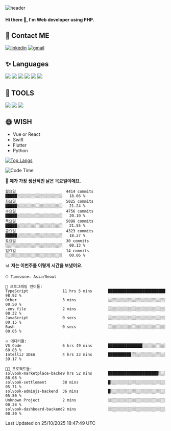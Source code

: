 ![header](https://capsule-render.vercel.app/api?type=waving&color=auto&height=300&section=header&text=Elin&fontSize=90&animation=twinkling)

#### Hi there 👋, I'm <b>Web developer</b> using PHP. ####

<!--
- 🔭 I’m currently working on Uniwill
- 🌱 I’m currently learning Vue or React or Python.
-->

<!---#### I am PHP developer --->

## 💌 Contact ME ###
[<img src='https://img.shields.io/badge/-EunjiKo-%230A66C2?style=flat-square&logo=LinkedIn&logoColor=white' alt='linkedin'>](https://www.linkedin.com/in/https://www.linkedin.com/in/eunji-ko-00a907164//)  [<img src='https://img.shields.io/badge/-einee214%40gmail.com-%23EA4335?style=flat-square&logo=Gmail&logoColor=white' alt='gmail'>](einee214@gmail.com)  


## ✨ Languages
<img src='https://img.shields.io/badge/-PHP-%23777BB4?style=for-the-badge&logo=PHP&logoColor=white'> <img src='https://img.shields.io/badge/-Laravel-%23FF2D20?style=for-the-badge&logo=Laravel&logoColor=white'> <img src='https://img.shields.io/badge/Jquery-%230769AD?style=for-the-badge&logo=Jquery&logoColor=white'> <img src='https://img.shields.io/badge/CSS3-%231572B6?style=for-the-badge&logo=CSS3&logoColor=white'> <img src='https://img.shields.io/badge/Bootstrap-%237952B3?style=for-the-badge&logo=Bootstrap&logoColor=white' > <img src='https://img.shields.io/badge/MySQL-%234479A1?style=for-the-badge&logo=MySQL&logoColor=white' >

## 🌷 TOOLS
<img src='https://img.shields.io/badge/PHPSTORM-%23000000?style=for-the-badge&logo=PhpStorm&logoColor=white' > <img src='https://img.shields.io/badge/GitLab-%23FCA121?style=for-the-badge&logo=GitLab&logoColor=white' > <img src='https://img.shields.io/badge/GitHub-%23181717?style=for-the-badge&logo=GitHub&logoColor=white'>


## 🌞 WISH
- Vue or React
- Swift
- Flutter
- Python


[![Top Langs](https://github-readme-stats.vercel.app/api/top-langs/?username=ein214&layout=compact)](https://github.com/anuraghazra/github-readme-stats)

<!--START_SECTION:waka-->
![Code Time](http://img.shields.io/badge/Code%20Time-4%2C531%20hrs%209%20mins-blue)

📅 **제가 가장 생산적인 날은 목요일이에요.** 

```text
월요일                      4414 commits        █████░░░░░░░░░░░░░░░░░░░░   18.66 % 
화요일                      5025 commits        █████░░░░░░░░░░░░░░░░░░░░   21.24 % 
수요일                      4756 commits        █████░░░░░░░░░░░░░░░░░░░░   20.10 % 
목요일                      5098 commits        █████░░░░░░░░░░░░░░░░░░░░   21.55 % 
금요일                      4323 commits        █████░░░░░░░░░░░░░░░░░░░░   18.27 % 
토요일                      30 commits          ░░░░░░░░░░░░░░░░░░░░░░░░░   00.13 % 
일요일                      14 commits          ░░░░░░░░░░░░░░░░░░░░░░░░░   00.06 % 
```


📊 **저는 이번주를 이렇게 시간을 보냈어요.** 

```text
🕑︎ Timezone: Asia/Seoul

💬 프로그래밍 언어들: 
TypeScript               11 hrs 5 mins       █████████████████████████   98.92 % 
Other                    3 mins              ░░░░░░░░░░░░░░░░░░░░░░░░░   00.50 % 
.env file                2 mins              ░░░░░░░░░░░░░░░░░░░░░░░░░   00.32 % 
JavaScript               0 secs              ░░░░░░░░░░░░░░░░░░░░░░░░░   00.15 % 
Bash                     0 secs              ░░░░░░░░░░░░░░░░░░░░░░░░░   00.05 % 

🔥 에디터들: 
VS Code                  6 hrs 49 mins       ███████████████░░░░░░░░░░   60.83 % 
IntelliJ IDEA            4 hrs 23 mins       ██████████░░░░░░░░░░░░░░░   39.17 % 

🐱‍💻 프로젝트들: 
solvook-marketplace-backe9 hrs 52 mins       ██████████████████████░░░   88.08 % 
solvook-settlement       38 mins             █░░░░░░░░░░░░░░░░░░░░░░░░   05.71 % 
solvook-adminjs-backend  36 mins             █░░░░░░░░░░░░░░░░░░░░░░░░   05.50 % 
Unknown Project          2 mins              ░░░░░░░░░░░░░░░░░░░░░░░░░   00.38 % 
solvook-dashboard-backend2 mins              ░░░░░░░░░░░░░░░░░░░░░░░░░   00.30 % 
```


 Last Updated on 25/10/2025 18:47:49 UTC
<!--END_SECTION:waka-->

<!---![GitHub stats](https://github-readme-stats.vercel.app/api?username=ein214&show_icons=true&theme=dracula)  --->



